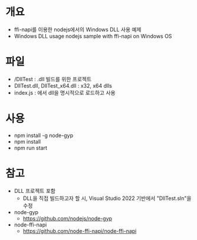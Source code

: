 # 개요
- ffi-napi를 이용한 nodejs에서의 Windows DLL 사용 예제
- Windows DLL usage nodejs sample with ffi-napi on Windows OS

# 파일
- /DllTest : .dll 빌드를 위한 프로젝트
- DllTest.dll, DllTest_x64.dll : x32, x64 dlls
- index.js : 에서 dll을 명시적으로 로드하고 사용

# 사용
- npm install -g node-gyp
- npm install 
- npm run start

# 참고
- DLL 프로젝트 포함
  - DLL을 직접 빌드하고자 할 시, Visual Studio 2022 기반에서 "DllTest.sln"을 수정 
- node-gyp
  - https://github.com/nodejs/node-gyp
- node-ffi-napi
  - https://github.com/node-ffi-napi/node-ffi-napi
